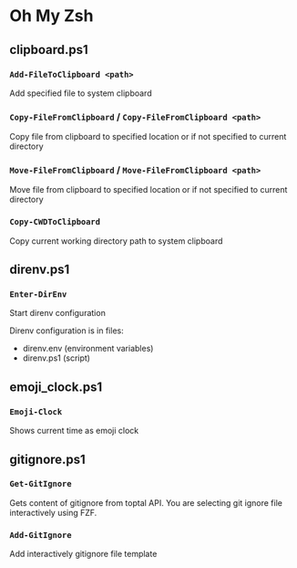 # Oh My Zsh

## clipboard.ps1

### `Add-FileToClipboard <path>`

Add specified file to system clipboard

### `Copy-FileFromClipboard` / `Copy-FileFromClipboard <path>`

Copy file from clipboard to specified location or if not specified to current directory

### `Move-FileFromClipboard` / `Move-FileFromClipboard <path>`

Move file from clipboard to specified location or if not specified to current directory

### `Copy-CWDToClipboard`

Copy current working directory path to system clipboard

## direnv.ps1

### `Enter-DirEnv`

Start direnv configuration

Direnv configuration is in files:
- direnv.env (environment variables)
- direnv.ps1 (script)

## emoji_clock.ps1

### `Emoji-Clock`

Shows current time as emoji clock

## gitignore.ps1

### `Get-GitIgnore`

Gets content of gitignore from toptal API. You are selecting git ignore file interactively using FZF.

### `Add-GitIgnore`

Add interactively gitignore file template
